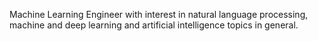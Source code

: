 Machine Learning Engineer with interest in natural language processing, machine and deep learning and artificial intelligence topics in general.
<!---
mateusfiori/mateusfiori is a ✨ special ✨ repository because its `README.md` (this file) appears on your GitHub profile.
You can click the Preview link to take a look at your changes.
--->
